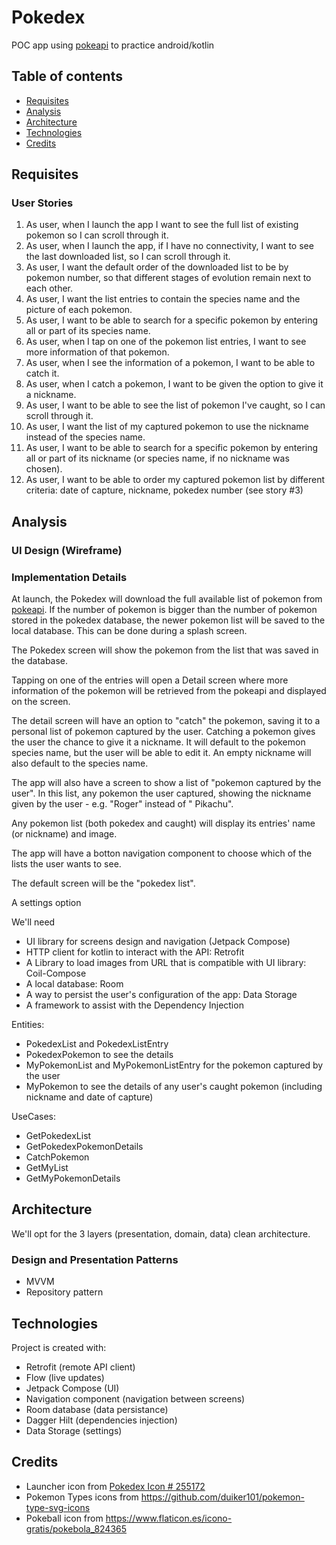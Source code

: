 # Pokedex

POC app using [pokeapi](https://pokeapi.co/docs/v2) to practice android/kotlin

## Table of contents

* [Requisites](#requisites)
* [Analysis](#analysis)
* [Architecture](#architecture)
* [Technologies](#technologies)
* [Credits](#credits)

## Requisites

### User Stories

1. As user, when I launch the app I want to see the full list of existing pokemon so I can scroll
   through it.
2. As user, when I launch the app, if I have no connectivity, I want to see the last downloaded
   list, so I can scroll through it.
3. As user, I want the default order of the downloaded list to be by pokemon number, so that
   different stages of evolution remain next to each other.
4. As user, I want the list entries to contain the species name and the picture of each pokemon.
5. As user, I want to be able to search for a specific pokemon by entering all or part of its
   species name.
6. As user, when I tap on one of the pokemon list entries, I want to see more information of that
   pokemon.
7. As user, when I see the information of a pokemon, I want to be able to catch it.
8. As user, when I catch a pokemon, I want to be given the option to give it a nickname.
9. As user, I want to be able to see the list of pokemon I've caught, so I can scroll through it.
10. As user, I want the list of my captured pokemon to use the nickname instead of the species name.
11. As user, I want to be able to search for a specific pokemon by entering all or part of its
    nickname (or species name, if no nickname was chosen).
12. As user, I want to be able to order my captured pokemon list by different criteria: date of
    capture, nickname, pokedex number (see story #3)

## Analysis

### UI Design (Wireframe)

### Implementation Details

At launch, the Pokedex will download the full available list of pokemon
from  [pokeapi](https://pokeapi.co/docs/v2). If the number of pokemon is bigger than the number
of pokemon stored in the pokedex database, the newer pokemon list will be saved to the local
database. This can be done during a splash screen.

The Pokedex screen will show the pokemon from the list that was saved in the database.

Tapping on one of the entries will open a Detail screen where more information of the pokemon will
be retrieved from the pokeapi and displayed on the screen.

The detail screen will have an option to "catch" the pokemon, saving it to a personal list of
pokemon captured by the user. Catching a pokemon gives the user the chance to give it a nickname. It
will default to the pokemon species name, but the user will be able to edit it. An empty nickname
will also default to the species name.

The app will also have a screen to show a list of "pokemon captured by the user". In this list, any
pokemon the user captured, showing the nickname given by the user - e.g. "Roger" instead of "
Pikachu".

Any pokemon list (both pokedex and caught) will display its entries' name (or nickname) and image.

The app will have a botton navigation component to choose which of the lists the user wants to see.

The default screen will be the "pokedex list".

A settings option

We'll need

* UI library for screens design and navigation (Jetpack Compose)
* HTTP client for kotlin to interact with the API: Retrofit
* A Library to load images from URL that is compatible with UI library: Coil-Compose
* A local database: Room
* A way to persist the user's configuration of the app: Data Storage
* A framework to assist with the Dependency Injection

Entities:

* PokedexList and PokedexListEntry
* PokedexPokemon to see the details
* MyPokemonList and MyPokemonListEntry for the pokemon captured by the user
* MyPokemon to see the details of any user's caught pokemon (including nickname and date of capture)

UseCases:

* GetPokedexList
* GetPokedexPokemonDetails
* CatchPokemon
* GetMyList
* GetMyPokemonDetails

## Architecture

We'll opt for the 3 layers (presentation, domain, data) clean architecture.

### Design and Presentation Patterns

* MVVM
* Repository pattern

## Technologies

Project is created with:

* Retrofit (remote API client)
* Flow (live updates)
* Jetpack Compose (UI)
* Navigation component (navigation between screens)
* Room database (data persistance)
* Dagger Hilt (dependencies injection)
* Data Storage (settings)

## Credits

* Launcher icon
  from [Pokedex Icon # 255172](https://icon-library.com/icon/pokedex-icon-19.html.html)
* Pokemon Types icons from https://github.com/duiker101/pokemon-type-svg-icons
* Pokeball icon from https://www.flaticon.es/icono-gratis/pokebola_824365

